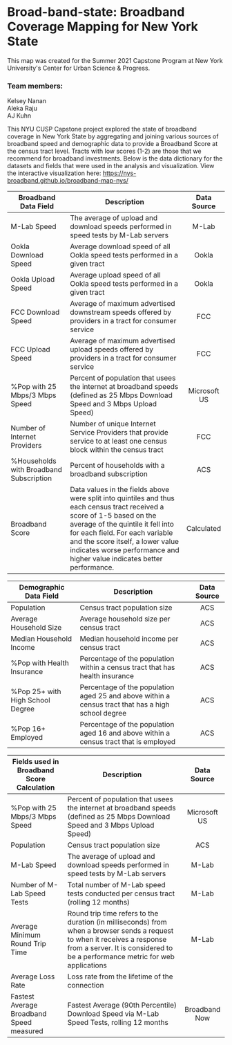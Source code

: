 # Broad-band-state: Broadband Coverage Mapping for New York State

This map was created for the Summer 2021 Capstone Program at New York University's Center for Urban Science &amp; Progress.


### Team members:
Kelsey Nanan\
Aleka Raju\
AJ Kuhn


This NYU CUSP Capstone project explored the state of broadband coverage in New York State by aggregating and joining various sources of broadband speed and demographic data to provide a Broadband Score at the census tract level. Tracts with low scores (1-2) are those that we recommend for broadband investments. Below is the data dictionary for the datasets and fields that were used in the analysis and visualization. View the interactive visualization here: https://nys-broadband.github.io/broadband-map-nys/ 


Broadband Data Field | Description | Data Source
--- | --- | :---: 
M-Lab Speed | The average of upload and download speeds performed in speed tests by M-Lab servers | M-Lab
Ookla Download Speed | Average download speed of all Ookla speed tests performed in a given tract | Ookla
Ookla Upload Speed | Average upload speed of all Ookla speed tests performed in a given tract | Ookla
FCC Download Speed | Average of maximum advertised downstream speeds offered by providers in a tract for consumer service | FCC 
FCC Upload Speed | Average of maximum advertised upload speeds offered by providers in a tract for consumer service | FCC
%Pop with 25 Mbps/3 Mbps Speed | Percent of population that usees the internet at broadband speeds (defined as 25 Mbps Download Speed and 3 Mbps Upload Speed) | Microsoft US
Number of Internet Providers | Number of unique Internet Service Providers that provide service to at least one census block within the census tract | FCC 
%Households with Broadband Subscription | Percent of households with a broadband subscription | ACS 
Broadband Score | Data values in the fields above were split into quintiles and thus each census tract received a score of 1-5 based on the average of the quintile it fell into for each field. For each variable and the score itself, a lower value indicates worse performance and higher value indicates better performance. | Calculated


Demographic Data Field | Description | Data Source
--- | --- | :---: 
Population | Census tract population size | ACS
Average Household Size | Average household size per census tract | ACS
Median Household Income | Median household income per census tract | ACS
%Pop with Health Insurance | Percentage of the population within a census tract that has health insurance | ACS
%Pop 25+ with High School Degree | Percentage of the population aged 25 and above within a census tract that has a high school degree | ACS
%Pop 16+ Employed | Percentage of the population aged 16 and above within a census tract that is employed | ACS 


Fields used in Broadband Score Calculation | Description | Data Source
--- | --- | :---: 
%Pop with 25 Mbps/3 Mbps Speed | Percent of population that usees the internet at broadband speeds (defined as 25 Mbps Download Speed and 3 Mbps Upload Speed) | Microsoft US
Population | Census tract population size | ACS
M-Lab Speed | The average of upload and download speeds performed in speed tests by M-Lab servers | M-Lab
Number of M-Lab Speed Tests | Total number of M-Lab speed tests conducted per census tract (rolling 12 months) | M-Lab
Average Minimum Round Trip Time | Round trip time refers to the duration (in milliseconds) from when a browser sends a request to when it receives a response from a server. It is considered to be a performance metric for web applications | M-Lab
Average Loss Rate | Loss rate from the lifetime of the connection
Fastest Average Broadband Speed measured | Fastest Average (90th Percentile) Download Speed via M-Lab Speed Tests, rolling 12 months | Broadband Now

